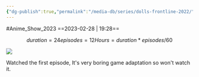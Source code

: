 ```yaml
---
{"dg-publish":true,"permalink":"/media-db/series/dolls-frontline-2022/","title":"Dolls' Frontline","tags":["mediaDB/tv/series"]}
---
```


#Anime_Show_2023 
==2023-02-28 | 19:28==
```math
duration = 24
episodes = 12
Hours = duration * episodes / 60
```
<img src="https://cdn.myanimelist.net/images/anime/1783/118956.jpg">

Watched the first episode, It's very boring game adaptation so won't watch it.